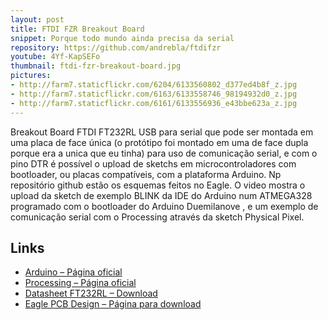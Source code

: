 ```yaml
---
layout: post
title: FTDI FZR Breakout Board
snippet: Porque todo mundo ainda precisa da serial
repository: https://github.com/andrebla/ftdifzr
youtube: 4Yf-KapSEFo
thumbnail: ftdi-fzr-breakout-board.jpg
pictures: 
- http://farm7.staticflickr.com/6204/6133560802_d377ed4b8f_z.jpg
- http://farm7.staticflickr.com/6163/6133558746_98194932d0_z.jpg
- http://farm7.staticflickr.com/6161/6133556936_e43bbe623a_z.jpg
---
```


Breakout Board FTDI FT232RL USB para serial que pode ser montada em uma placa 
de face única (o protótipo foi montado em uma de face dupla porque era a unica 
que eu tinha) para uso de comunicação serial, e com o pino DTR é possível o 
upload de sketchs em microcontroladores com bootloader, ou placas compatíveis, 
com a plataforma Arduino. Np repositório github estão os esquemas feitos no Eagle. 
O video mostra o upload da sketch de exemplo BLINK da IDE do Arduino num ATMEGA328 
programado com o bootloader do Arduino Duemilanove , e um exemplo de comunicação 
serial com o Processing através da sketch Physical Pixel.

Links
-----
* [Arduino – Página oficial](http://www.arduino.cc/)
* [Processing – Página oficial](http://processing.org/)
* [Datasheet FT232RL – Download](http://www.ftdichip.com/Support/Documents/DataSheets/ICs/DS_FT232R.pdf)
* [Eagle PCB Design – Página para download](http://www.cadsoftusa.com/downloads/?language=en)
